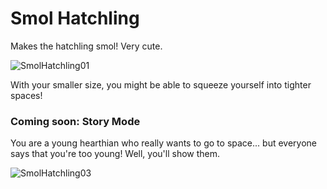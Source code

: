 # Smol Hatchling
Makes the hatchling smol! Very cute.

![SmolHatchling01](https://user-images.githubusercontent.com/96493201/162309870-99a89419-9dd8-4d47-a663-31437ce844b9.png)

With your smaller size, you might be able to squeeze yourself into tighter spaces!

### Coming soon: Story Mode
You are a young hearthian who really wants to go to space... but everyone says that you're too young! Well, you'll show them.

![SmolHatchling03](https://user-images.githubusercontent.com/96493201/162313104-75b602ba-ecc0-47ea-b478-11035a6b5c09.png)
